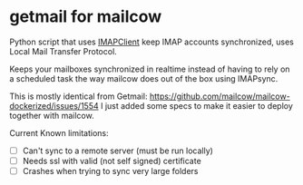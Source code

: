 # getmail for mailcow

Python script that uses [IMAPClient](https://imapclient.readthedocs.io/) keep IMAP accounts synchronized, uses Local Mail Transfer Protocol.

Keeps your mailboxes synchronized in realtime instead of having to rely on a scheduled task the way mailcow does out of the box using IMAPsync.

This is mostly identical from Getmail: https://github.com/mailcow/mailcow-dockerized/issues/1554 I just added some specs to make it easier to deploy together with mailcow.

Current Known limitations:
- [ ] Can't sync to a remote server (must be run locally)
- [ ] Needs ssl with valid (not self signed) certificate
- [ ] Crashes when trying to sync very large folders
